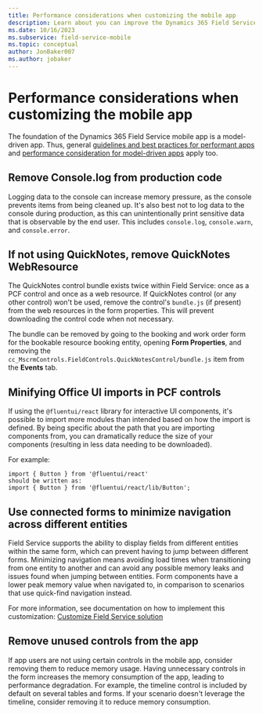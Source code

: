 ```yaml
---
title: Performance considerations when customizing the mobile app
description: Learn about you can improve the Dynamics 365 Field Service mobile app performance.
ms.date: 10/16/2023
ms.subservice: field-service-mobile
ms.topic: conceptual
author: JonBaker007
ms.author: jobaker
---
```


# Performance considerations when customizing the mobile app

The foundation of the Dynamics 365 Field Service mobile app is a model-driven app. Thus, general [guidelines and best practices for performant apps](/power-apps/mobile/power-apps-mobile-canvas-app-restarts#best-practices-for-building-performant-apps) and [performance consideration for model-driven apps](/power-apps/maker/model-driven-apps/design-performant-forms) apply too.

## Remove Console.log from production code

Logging data to the console can increase memory pressure, as the console prevents items from being cleaned up. It's also best not to log data to the console during production, as this can unintentionally print sensitive data that is observable by the end user. This includes `console.log`, `console.warn`, and `console.error`.

## If not using QuickNotes, remove QuickNotes WebResource

The QuickNotes control bundle exists twice within Field Service: once as a PCF control and once as a web resource. If QuickNotes control (or any other control) won't be used, remove the control's `bundle.js` (if present) from the web resources in the form properties. This will prevent downloading the control code when not necessary.

The bundle can be removed by going to the booking and work order form for the bookable resource booking entity, opening **Form Properties**, and removing the `cc_MscrmControls.FieldControls.QuickNotesControl/bundle.js` item from the **Events** tab.

## Minifying Office UI imports in PCF controls

If using the `@fluentui/react` library for interactive UI components, it's possible to import more modules than intended based on how the import is defined. By being specific about the path that you are importing components from, you can dramatically reduce the size of your components (resulting in less data needing to be downloaded).

For example:

```
import { Button } from '@fluentui/react'
should be written as: 
import { Button } from '@fluentui/react/lib/Button';
```

## Use connected forms to minimize navigation across different entities

Field Service supports the ability to display fields from different entities within the same form, which can prevent having to jump between different forms. Minimizing navigation means avoiding load times when transitioning from one entity to another and can avoid any possible memory leaks and issues found when jumping between entities. Form components have a lower peak memory value when navigated to, in comparison to scenarios that use quick-find navigation instead.

For more information, see documentation on how to implement this customization: [Customize Field Service solution](/dynamics365/field-service/mobile-power-app-configure#edit-the-booking-and-work-order-form)

## Remove unused controls from the app

If app users are not using certain controls in the mobile app, consider removing them to reduce memory usage. Having unnecessary controls in the form increases the memory consumption of the app, leading to performance degradation. For example, the timeline control is included by default on several tables and forms. If your scenario doesn't leverage the timeline, consider removing it to reduce memory consumption.
